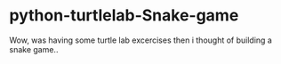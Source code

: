 # python-turtlelab-Snake-game
Wow, was having some turtle lab excercises then i thought of building a snake game..
